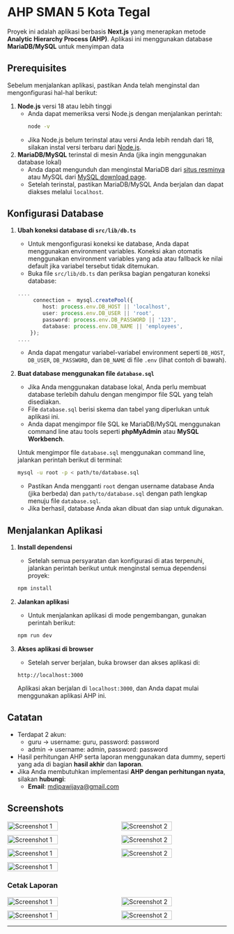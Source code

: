 # AHP SMAN 5 Kota Tegal

Proyek ini adalah aplikasi berbasis **Next.js** yang menerapkan metode **Analytic Hierarchy Process (AHP)**. Aplikasi ini menggunakan database **MariaDB/MySQL** untuk menyimpan data

## Prerequisites

Sebelum menjalankan aplikasi, pastikan Anda telah menginstal dan mengonfigurasi hal-hal berikut:

1. **Node.js** versi 18 atau lebih tinggi
    - Anda dapat memeriksa versi Node.js dengan menjalankan perintah:
      ```bash
      node -v
      ```
    - Jika Node.js belum terinstal atau versi Anda lebih rendah dari 18, silakan instal versi terbaru dari [Node.js](https://nodejs.org/).
2. **MariaDB/MySQL** terinstal di mesin Anda (jika ingin menggunakan database lokal)
    - Anda dapat mengunduh dan menginstal MariaDB dari [situs resminya](https://mariadb.org/download/) atau MySQL dari [MySQL download page](https://dev.mysql.com/downloads/).
    - Setelah terinstal, pastikan MariaDB/MySQL Anda berjalan dan dapat diakses melalui `localhost`.

## Konfigurasi Database

1. **Ubah koneksi database di `src/lib/db.ts`**
    - Untuk mengonfigurasi koneksi ke database, Anda dapat menggunakan environment variables. Koneksi akan otomatis menggunakan environment variables yang ada atau fallback ke nilai default jika variabel tersebut tidak ditemukan.
    - Buka file `src/lib/db.ts` dan periksa bagian pengaturan koneksi database:

    ```typescript
   ....
         connection =  mysql.createPool({
            host: process.env.DB_HOST || 'localhost',
            user: process.env.DB_USER || 'root',
            password: process.env.DB_PASSWORD || '123',
            database: process.env.DB_NAME || 'employees',
        });
   ....
    ```

    - Anda dapat mengatur variabel-variabel environment seperti `DB_HOST`, `DB_USER`, `DB_PASSWORD`, dan `DB_NAME` di file `.env` (lihat contoh di bawah).

2. **Buat database menggunakan file `database.sql`**
    - Jika Anda menggunakan database lokal, Anda perlu membuat database terlebih dahulu dengan mengimpor file SQL yang telah disediakan.
    - File `database.sql` berisi skema dan tabel yang diperlukan untuk aplikasi ini.
    - Anda dapat mengimpor file SQL ke MariaDB/MySQL menggunakan command line atau tools seperti **phpMyAdmin** atau **MySQL Workbench**.

   Untuk mengimpor file `database.sql` menggunakan command line, jalankan perintah berikut di terminal:

    ```bash
    mysql -u root -p < path/to/database.sql
    ```

    - Pastikan Anda mengganti `root` dengan username database Anda (jika berbeda) dan `path/to/database.sql` dengan path lengkap menuju file `database.sql`.
    - Jika berhasil, database Anda akan dibuat dan siap untuk digunakan.

## Menjalankan Aplikasi

1. **Install dependensi**
    - Setelah semua persyaratan dan konfigurasi di atas terpenuhi, jalankan perintah berikut untuk menginstal semua dependensi proyek:

    ```bash
    npm install
    ```

2. **Jalankan aplikasi**
    - Untuk menjalankan aplikasi di mode pengembangan, gunakan perintah berikut:

    ```bash
    npm run dev
    ```

3. **Akses aplikasi di browser**
    - Setelah server berjalan, buka browser dan akses aplikasi di:

    ```
    http://localhost:3000
    ```

   Aplikasi akan berjalan di `localhost:3000`, dan Anda dapat mulai menggunakan aplikasi AHP ini.

## Catatan

- Terdapat 2 akun:
  - guru -> username: guru, password: password
  - admin -> username: admin, password: password
- Hasil perhitungan AHP serta laporan menggunakan data dummy, seperti yang ada di bagian **hasil akhir** dan **laporan**.
- Jika Anda membutuhkan implementasi **AHP dengan perhitungan nyata**, silakan **hubungi**:
    - **Email**: [mdipawijaya@gmail.com](mailto:mdipawijaya@gmail.com)

## Screenshots

<div style="display: flex; justify-content: space-between; margin-bottom: 10px">
    <img src=".github/screenshots/1.png" alt="Screenshot 1" width="48%" />
    <img src=".github/screenshots/2.png" alt="Screenshot 2" width="48%" />
</div>
<div style="display: flex; justify-content: space-between; margin-bottom: 10px">
    <img src=".github/screenshots/3.png" alt="Screenshot 1" width="48%" />
    <img src=".github/screenshots/4.png" alt="Screenshot 2" width="48%" />
</div>
<div style="display: flex; justify-content: space-between; margin-bottom: 10px">
    <img src=".github/screenshots/5.png" alt="Screenshot 1" width="48%" />
    <img src=".github/screenshots/6.png" alt="Screenshot 2" width="48%" />
</div>
<div style="display: flex; justify-content: space-between; margin-bottom: 10px">
    <img src=".github/screenshots/7.png" alt="Screenshot 1" width="48%" />
</div>

### Cetak Laporan
<div style="display: flex; justify-content: space-between; margin-bottom: 10px">
    <img src=".github/screenshots/8.png" alt="Screenshot 1" width="48%" />
    <img src=".github/screenshots/9.png" alt="Screenshot 2" width="48%" />
</div>
<div style="display: flex; justify-content: space-between; margin-bottom: 10px">
    <img src=".github/screenshots/10.png" alt="Screenshot 1" width="48%" />
    <img src=".github/screenshots/11.png" alt="Screenshot 2" width="48%" />
</div>

---